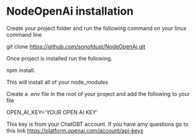 # NodeOpenAi installation

Create your project folder and run the following command on your linux command line

git clone https://github.com/sonofdust/NodeOpenAi.git

Once project is installed run the following.

npm install.

This will install all of your node_modules

Create a .env file in the root of your project and add the following to your file

OPEN_AI_KEY='YOUR OPEN AI KEY'

This key is from your ChatGBT account. If you have amy questions go to this link https://platform.openai.com/account/api-keys
